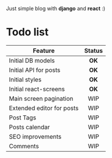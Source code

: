 Just simple blog with **django** and **react** :) 


# Todo list
| Feature        | Status       |
| ------------- |:-------------:|
| Initial DB models     |  **OK** |
| Initial API for posts |  **OK** |
| Initial styles        |  **OK** |
| Initial react-screens |  **OK** |
| Main screen pagination|  WIP |
| Extended editor for posts | WIP |
| Post Tags             | WIP |
| Posts calendar        | WIP |
| SEO improvements      | WIP |
| Comments              | WIP |
